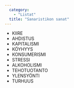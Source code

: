 ```yaml
---
  category: 
    - "Listat"
  title: "Sanaristikon sanat"
---
```

* KIIRE
* AHDISTUS
* KAPITALISMI
* KÖYHYYS
* KONSUMERISMI
* STRESSI
* ALKOHOLISMI
* TEHOTUOTANTO
* YLENSYÖNTI
* TURHUUS